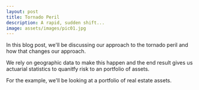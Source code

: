 ```yaml
---
layout: post
title: Tornado Peril
description: A rapid, sudden shift...
image: assets/images/pic01.jpg
---
```


In this blog post, we'll be discussing our approach to the tornado peril and how that changes our approach.

We rely on geographic data to make this happen and the end result gives us actuarial statistics to quanitfy risk to an portfolio of assets.

For the example, we'll be looking at a portfolio of real estate assets.

